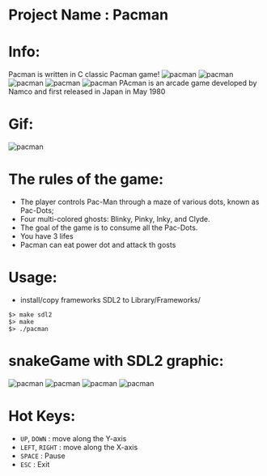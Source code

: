 # Project Name : Pacman

# Info:
Pacman is written in C classic Pacman game!
![pacman](/image/red.png?raw=true "pacman")
![pacman](/image/blue.png?raw=true "pacman")
![pacman](/image/pink.png?raw=true "pacman")
![pacman](/image/yellow.png?raw=true "pacman")
![pacman](/image/pacmanLeft.png?raw=true "pacman")
PAcman is an arcade game developed by Namco and first released in Japan in May 1980

# Gif:
![pacman](/pacman.gif?raw=true "pacman")

# The rules of the game:
 - The player controls Pac-Man through a maze of various dots, known as Pac-Dots;
 - Four multi-colored ghosts: Blinky, Pinky, Inky, and Clyde. 
 - The goal of the game is to consume all the Pac-Dots.
 - You have 3 lifes
 - Pacman can eat power dot and attack th gosts

# Usage:
- install/copy frameworks SDL2 to Library/Frameworks/
```
$> make sdl2
$> make
$> ./pacman
```
# snakeGame with SDL2 graphic:
![pacman](/pacman000.png?raw=true "pacman")
![pacman](/pacman001.png?raw=true "pacman")
![pacman](/pacman002.png?raw=true "pacman")
![pacman](/pacman003.png?raw=true "pacman")

# Hot Keys:
  * `UP`, `DOWN` : move along the Y-axis
  * `LEFT`, `RIGHT` : move along the X-axis
  * `SPACE` : Pause
  * `ESC` : Exit

